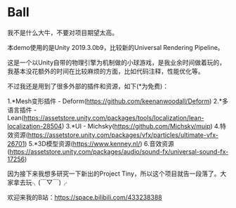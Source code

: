 # Ball

我不是什么大牛，不要对项目期望太高。

本demo使用的是Unity 2019.3.0b9，比较新的Universal Rendering Pipeline。

这是一个以Unity自带的物理引擎为机制做的小球游戏，是我业余时间做着玩的，我基本没花额外的时间在比较麻烦的方面，比如代码注释，性能优化等。

不过我还是用到了很多外部的插件和资源，如下(*为免费)：

1.*Mesh变形插件 - Deform(https://github.com/keenanwoodall/Deform)
2.*多语言插件 - Lean(https://assetstore.unity.com/packages/tools/localization/lean-localization-28504)
3.*UI - Michsky(https://github.com/Michsky/muip)
4.特效资源(https://assetstore.unity.com/packages/vfx/particles/ultimate-vfx-26701)
5.*3D模型资源(https://www.kenney.nl/)
6.音效资源(https://assetstore.unity.com/packages/audio/sound-fx/universal-sound-fx-17256)

因为接下来我想多研究一下新出的Project Tiny，所以这个项目就告一段落了。大家拿去玩╮(￣▽￣)╭

欢迎来我的B站：https://space.bilibili.com/433238388
